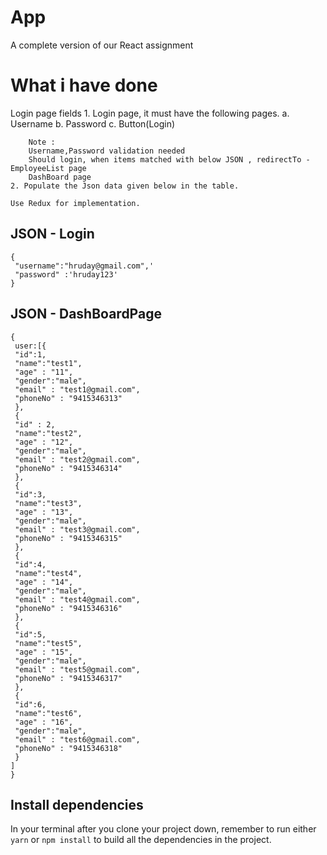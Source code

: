 # App
A complete version of our React assignment

# What i have done

Login page fields
    1. Login page, it must have the following pages.
        a. Username
        b. Password
        c. Button(Login)

        Note :
        Username,Password validation needed
        Should login, when items matched with below JSON , redirectTo - EmployeeList page
        DashBoard page
    2. Populate the Json data given below in the table.

    Use Redux for implementation.


## JSON - Login
```
{
 "username":"hruday@gmail.com",'
 "password" :'hruday123'
}
```

## JSON - DashBoardPage

```
{
 user:[{
 "id":1,
 "name":"test1",
 "age" : "11",
 "gender":"male",
 "email" : "test1@gmail.com",
 "phoneNo" : "9415346313"
 },
 {
 "id" : 2,
 "name":"test2",
 "age" : "12",
 "gender":"male",
 "email" : "test2@gmail.com",
 "phoneNo" : "9415346314"
 },
 {
 "id":3,
 "name":"test3",
 "age" : "13",
 "gender":"male",
 "email" : "test3@gmail.com",
 "phoneNo" : "9415346315"
 },
 {
 "id":4,
 "name":"test4",
 "age" : "14",
 "gender":"male",
 "email" : "test4@gmail.com",
 "phoneNo" : "9415346316"
 },
 {
 "id":5,
 "name":"test5",
 "age" : "15",
 "gender":"male",
 "email" : "test5@gmail.com",
 "phoneNo" : "9415346317"
 },
 {
 "id":6,
 "name":"test6",
 "age" : "16",
 "gender":"male",
 "email" : "test6@gmail.com",
 "phoneNo" : "9415346318"
 }
]
}
```


## Install dependencies

In your terminal after you clone your project down, remember to run either `yarn` or `npm install` to build all the dependencies in the project.


